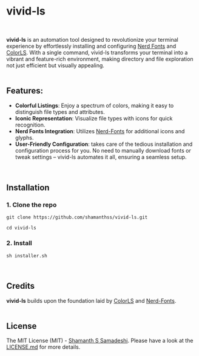 # vivid-ls
<br>

**vivid-ls** is an automation tool designed to revolutionize your terminal experience by effortlessly installing and configuring [Nerd Fonts](https://www.nerdfonts.com/) and [ColorLS](https://github.com/athityakumar/colorls). With a single command, vivid-ls transforms your terminal into a vibrant and feature-rich environment, making directory and file exploration not just efficient but visually appealing.
<br>
<br>

## Features:
- **Colorful Listings**: Enjoy a spectrum of colors, making it easy to distinguish file types and attributes.
- **Iconic Representation**: Visualize file types with icons for quick recognition.
- **Nerd Fonts Integration**: Utilizes [Nerd-Fonts](https://www.nerdfonts.com/) for additional icons and glyphs.
- **User-Friendly Configuration**: takes care of the tedious installation and configuration process for you. No need to manually download fonts or tweak settings – vivid-ls automates it all, ensuring a seamless setup.
<br>

## Installation
### 1. Clone the repo
```
git clone https://github.com/shamanthss/vivid-ls.git
```
```
cd vivid-ls
```
### 2. Install
```
sh installer.sh
```
<br>

## Credits
**vivid-ls** builds upon the foundation laid by [ColorLS](https://github.com/athityakumar/colorls) and [Nerd-Fonts](https://github.com/ryanoasis/nerd-fonts).
<br>
<br>

## License
The MIT License (MIT) - [Shamanth S Samadeshi](https://github.com/shamanthss/). Please have a look at the [LICENSE.md](LICENSE.md) for more details.
